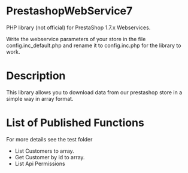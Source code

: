 # PrestashopWebService7
PHP library (not official) for PrestaShop 1.7.x Webservices.

Write the webservice parameters of your store in the file config.inc_default.php and rename it to config.inc.php for the library to work.

# Description
This library allows you to download data from our prestashop store in a simple way in array format.
# List of Published Functions
For more details see the test folder

- List Customers to array.
- Get Customer by id to array.
- List Api Permissions
